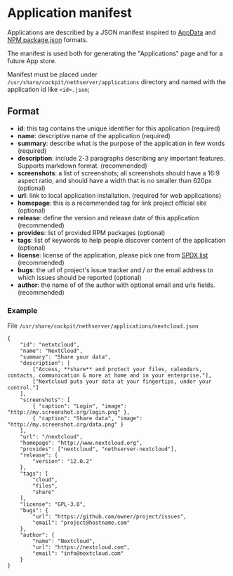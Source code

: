# Application manifest

Applications are described by a JSON manifest inspired to [AppData](https://www.freedesktop.org/software/appstream/docs/chap-Quickstart.html)
and [NPM package.json](https://docs.npmjs.com/files/package.json) formats.

The manifest is used both for generating the "Applications" page and for a future App store.

Manifest must be placed under `/usr/share/cockpit/nethserver/applications` directory and named with the application id like `<id>.json`;

## Format

- **id**: this tag contains the unique identifier for this application (required)
- **name**: descriptive name of the application (required)
- **summary**: describe what is the purpose of the application in few words (required)
- **description**: include 2-3 paragraphs describing any important features. Supports markdown format. (recommended)
- **screenshots**: a list of screenshots; all screenshots should have a 16:9 aspect ratio, and should have a width that is no smaller than 620px (optional)
- **url**: link to local application installation. (required for web applications)
- **homepage**: this is a recommended tag for link project official site (optional)
- **release**: define the version and release date of this application (recommended)
- **provides**: list of provided RPM packages (optional)
- **tags**: list of keywords to help people discover content of the application (optional)
- **license**: license of the application, please pick one from [SPDX list](https://spdx.org/licenses/) (recommended)
- **bugs**: the url of project's issue tracker and / or the email address to which issues should be reported (optional)
- **author**: the name of of the author with optional email and urls fields. (recommended)

### Example

File  `/usr/share/cockpit/nethserver/applications/nextcloud.json`
```
{
    "id": "netxtcloud",
    "name": "NextCloud",
    "summary": "Share your data",
    "description": [
        ["Access, **share** and protect your files, calendars, contacts, communication & more at home and in your enterprise."],
        ["Nextcloud puts your data at your fingertips, under your control."]
    ],
    "screenshots": [
        { "caption": "Login", "image": "http://my.screenshot.org/login.png" },
        { "caption": "Share data", "image": "http://my.screenshot.org/data.png" }
    ],
    "url": "/nextcloud",
    "homepage": "http://www.nextcloud.org",
    "provides": ["nextcloud", "nethserver-nextcloud"],
    "release": {
        "version": "12.0.2"
    },
    "tags": [
        "cloud",
        "files",
        "share"
    ],
    "license": "GPL-3.0",
    "bugs": {
        "url": "https://github.com/owner/project/issues",
        "email": "project@hostname.com"
    },
    "author": {
        "name": "Nextcloud",
        "url": "https://nextcloud.com",
        "email": "info@nextcloud.com"
    }
}
```


